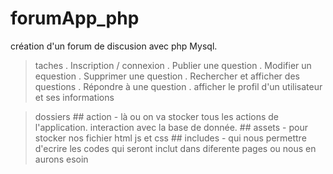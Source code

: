 # forumApp_php
création d'un forum de discusion avec php Mysql.

>taches 
    . Inscription / connexion
    . Publier une question
    . Modifier un equestion
    . Supprimer une question 
    . Rechercher et afficher des questions
    . Répondre à une question
    . afficher le profil d'un utilisateur et ses informations
    
 >dossiers
    ## action
        - là ou on va stocker tous les actions de l'application.
            interaction avec la base de donnée.
    ## assets
        - pour stocker nos fichier html js et css
    ## includes
        - qui nous permettre d'ecrire les codes qui seront inclut dans diferente pages ou              nous en aurons esoin

